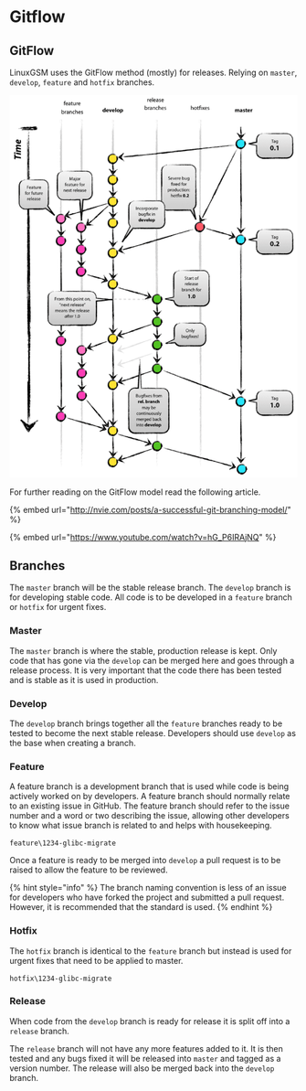 # Gitflow

## GitFlow

LinuxGSM uses the GitFlow method (mostly) for releases. Relying on `master`, `develop`, `feature` and `hotfix` branches.

![GitFlow branching model](../.gitbook/assets/git-model-2x.png)

For further reading on the GitFlow model read the following article.

{% embed url="http://nvie.com/posts/a-successful-git-branching-model/" %}

{% embed url="https://www.youtube.com/watch?v=hG_P6IRAjNQ" %}

## Branches

The `master` branch will be the stable release branch. The `develop` branch is for developing stable code. All code is to be developed in a `feature` branch or `hotfix` for urgent fixes.

### Master

The `master` branch is where the stable, production release is kept. Only code that has gone via the `develop` can be merged here and goes through a release process. It is very important that the code there has been tested and is stable as it is used in production.

### Develop

The `develop` branch brings together all the `feature` branches ready to be tested to become the next stable release. Developers should use `develop` as the base when creating a branch.

### Feature

A feature branch is a development branch that is used while code is being actively worked on by developers. A feature branch should normally relate to an existing issue in GitHub. The feature branch should refer to the issue number and a word or two describing the issue, allowing other developers to know what issue branch is related to and helps with housekeeping.

```
feature\1234-glibc-migrate
```

Once a feature is ready to be merged into `develop` a pull request is to be raised to allow the feature to be reviewed.

{% hint style="info" %}
The branch naming convention is less of an issue for developers who have forked the project and submitted a pull request. However, it is recommended that the standard is used.
{% endhint %}

### Hotfix

The `hotfix` branch is identical to the `feature` branch but instead is used for urgent fixes that need to be applied to master.

```
hotfix\1234-glibc-migrate
```

### Release

When code from the `develop` branch is ready for release it is split off into a `release` branch.

The `release` branch will not have any more features added to it. It is then tested and any bugs fixed it will be released into `master` and tagged as a version number. The release will also be merged back into the `develop` branch.
